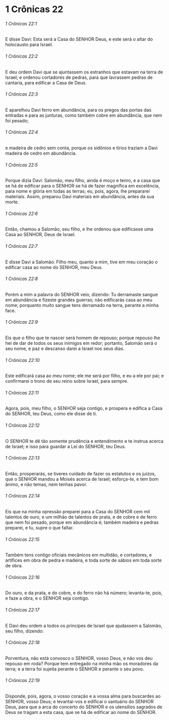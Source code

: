 # 1 Crônicas 22

###### 1 Crônicas 22:1

E disse Davi: Esta será a Casa do SENHOR Deus, e este será o altar do holocausto para Israel.

###### 1 Crônicas 22:2

E deu ordem Davi que se ajuntassem os estranhos que estavam na terra de Israel; e ordenou cortadores de pedras, para que lavrassem pedras de cantaria, para edificar a Casa de Deus.

###### 1 Crônicas 22:3

E aparelhou Davi ferro em abundância, para os pregos das portas das entradas e para as junturas, como também cobre em abundância, que nem foi pesado;

###### 1 Crônicas 22:4

e madeira de cedro sem conta, porque os sidônios e tírios traziam a Davi madeira de cedro em abundância.

###### 1 Crônicas 22:5

Porque dizia Davi: Salomão, meu filho, ainda é moço e tenro, e a casa que se há de edificar para o SENHOR se há de fazer magnífica em excelência, para nome e glória em todas as terras; eu, pois, agora, lhe prepararei materiais. Assim, preparou Davi materiais em abundância, antes da sua morte.

###### 1 Crônicas 22:6

Então, chamou a Salomão, seu filho, e lhe ordenou que edificasse uma Casa ao SENHOR, Deus de Israel.

###### 1 Crônicas 22:7

E disse Davi a Salomão: Filho meu, quanto a mim, tive em meu coração o edificar casa ao nome do SENHOR, meu Deus.

###### 1 Crônicas 22:8

Porém a mim a palavra do SENHOR veio, dizendo: Tu derramaste sangue em abundância e fizeste grandes guerras; não edificarás casa ao meu nome; porquanto muito sangue tens derramado na terra, perante a minha face.

###### 1 Crônicas 22:9

Eis que o filho que te nascer será homem de repouso; porque repouso lhe hei de dar de todos os seus inimigos em redor; portanto, Salomão será o seu nome, e paz e descanso darei a Israel nos seus dias.

###### 1 Crônicas 22:10

Este edificará casa ao meu nome; ele me será por filho, e eu a ele por pai; e confirmarei o trono de seu reino sobre Israel, para sempre.

###### 1 Crônicas 22:11

Agora, pois, meu filho, o SENHOR seja contigo, e prospera e edifica a Casa do SENHOR, teu Deus, como ele disse de ti.

###### 1 Crônicas 22:12

O SENHOR te dê tão somente prudência e entendimento e te instrua acerca de Israel; e isso para guardar a Lei do SENHOR, teu Deus.

###### 1 Crônicas 22:13

Então, prosperarás, se tiveres cuidado de fazer os estatutos e os juízos, que o SENHOR mandou a Moisés acerca de Israel; esforça-te, e tem bom ânimo, e não temas, nem tenhas pavor.

###### 1 Crônicas 22:14

Eis que na minha opressão preparei para a Casa do SENHOR cem mil talentos de ouro, e um milhão de talentos de prata, e de cobre e de ferro que nem foi pesado, porque em abundância é; também madeira e pedras preparei, e tu, supre o que faltar.

###### 1 Crônicas 22:15

Também tens contigo oficiais mecânicos em multidão, e cortadores, e artífices em obra de pedra e madeira, e toda sorte de sábios em toda sorte de obra.

###### 1 Crônicas 22:16

Do ouro, e da prata, e do cobre, e do ferro não há número; levanta-te, pois, e faze a obra, e o SENHOR seja contigo.

###### 1 Crônicas 22:17

E Davi deu ordem a todos os príncipes de Israel que ajudassem a Salomão, seu filho, dizendo:

###### 1 Crônicas 22:18

Porventura, não está convosco o SENHOR, vosso Deus, e não vos deu repouso em roda? Porque tem entregado na minha mão os moradores da terra; e a terra foi sujeita perante o SENHOR e perante o seu povo.

###### 1 Crônicas 22:19

Disponde, pois, agora, o vosso coração e a vossa alma para buscardes ao SENHOR, vosso Deus; e levantai-vos e edificai o santuário do SENHOR Deus, para que a arca do concerto do SENHOR e os utensílios sagrados de Deus se tragam a esta casa, que se há de edificar ao nome do SENHOR.

